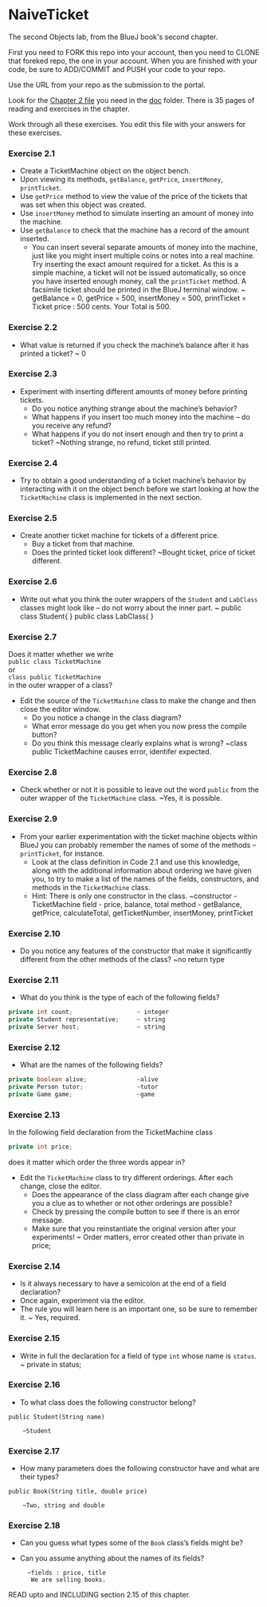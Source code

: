 # NaiveTicket

The second Objects lab, from the BlueJ book's second chapter.

First you need to FORK this repo into your account, then you need to CLONE that foreked repo, the one in your account. 
When you are finished with your code, be sure to ADD/COMMIT and PUSH your code to your repo.

Use the URL from your repo as the submission to the portal. 

Look for the [Chapter 2 file](./doc/BlueJ-objects-first-ch2.pdf) you need in the [doc](./doc) folder.
There is 35 pages of reading and exercises in the chapter.

Work through all these exercises. You edit this file with your answers for these exercises.

### Exercise 2.1
* Create a TicketMachine object on the object bench.
* Upon viewing its methods, `getBalance`, `getPrice`, `insertMoney`, `printTicket`.
* Use `getPrice` method to view the value of the price of the tickets that was set when this object was created.
* Use `insertMoney` method to simulate inserting an amount of money into the machine.
* Use `getBalance` to check that the machine has a record of the amount inserted.
    * You can insert several separate amounts of money into the machine, just like you might insert multiple coins or notes into a real machine. Try inserting the exact amount required for a ticket. As this is a simple machine, a ticket will not be issued automatically, so once you have inserted enough money, call the `printTicket` method. A facsimile ticket should be printed in the BlueJ terminal window.
        ~ getBalance = 0, getPrice = 500, insertMoney = 500, printTicket =  Ticket price : 500 cents. Your Total is 500.
    
### Exercise 2.2
* What value is returned if you check the machine’s balance after it has printed a ticket?
        ~ 0

### Exercise 2.3
* Experiment with inserting different amounts of money before printing tickets.
    * Do you notice anything strange about the machine’s behavior?
    * What happens if you insert too much money into the machine – do you receive any refund?
    * What happens if you do not insert enough and then try to print a ticket?
        ~Nothing strange, no refund, ticket still printed.
        
### Exercise 2.4
* Try to obtain a good understanding of a ticket machine’s behavior by interacting with it on the object bench before we start looking at how the `TicketMachine` class is implemented in the next section.
        

### Exercise 2.5
* Create another ticket machine for tickets of a different price.
    * Buy a ticket from that machine.
    * Does the printed ticket look different?
        ~Bought ticket, price of ticket different.

### Exercise 2.6
* Write out what you think the outer wrappers of the `Student` and `LabClass` classes might look like – do not worry about the inner part.
        ~ public class Student{ 
        }
          public class LabClass{ 
        }

### Exercise 2.7
Does it matter whether we write<br>
`public class TicketMachine`<br>
or<br>
`class public TicketMachine`<br>
in the outer wrapper of a class?
* Edit the source of the `TicketMachine` class to make the change and then close the editor window.
    * Do you notice a change in the class diagram?
    * What error message do you get when you now press the compile button?
    * Do you think this message clearly explains what is wrong?
         ~class public TicketMachine causes error, identifer expected.
    
### Exercise 2.8
* Check whether or not it is possible to leave out the word `public` from the outer wrapper of the `TicketMachine` class.
        ~Yes, it is possible.
        
### Exercise 2.9
* From your earlier experimentation with the ticket machine objects within BlueJ you can probably remember the names of some of the methods – `printTicket`, for instance.
    * Look at the class definition in Code 2.1 and use this knowledge, along with the additional information about ordering we have given you, to try to make a list of the names of the fields, constructors, and methods in the `TicketMachine` class.
    * Hint: There is only one constructor in the class.
        ~constructor - TicketMachine
         field -       price, balance, total
         method -      getBalance, getPrice, calculateTotal, getTicketNumber, insertMoney, printTicket

### Exercise 2.10
* Do you notice any features of the constructor that make it significantly different from the other methods of the class?
        ~no return type
        
### Exercise 2.11
* What do you think is the type of each of the following fields?
        
```java
private int count;                  ~ integer
private Student representative;     ~ string
private Server host;                ~ string
```

### Exercise 2.12
* What are the names of the following fields?
```java
private boolean alive;              ~alive
private Person tutor;               ~tutor
private Game game;                  ~game
```

### Exercise 2.13

In the following field declaration from the TicketMachine class<br>

```java
private int price;
```
does it matter which order the three words appear in?
* Edit the `TicketMachine` class to try different orderings. After each change, close the editor.
    * Does the appearance of the class diagram after each change give you a clue as to whether or not other orderings are
possible?
    * Check by pressing the compile button to see if there is an error message.
    * Make sure that you reinstantiate the original version after your experiments!
        ~ Order matters, error created other than private in price;
    
### Exercise 2.14
* Is it always necessary to have a semicolon at the end of a field declaration?
* Once again, experiment via the editor.
* The rule you will learn here is an important one, so be sure to remember it.
        ~ Yes, required.

### Exercise 2.15
* Write in full the declaration for a field of type `int` whose name is `status`.
        ~ private in status;
        
### Exercise 2.16
* To what class does the following constructor belong?
```
public Student(String name)
```
        ~Student

### Exercise 2.17
* How many parameters does the following constructor have and what are their types?
```
public Book(String title, double price)
```
        ~Two, string and double
### Exercise 2.18
* Can you guess what types some of the `Book` class’s fields might be?
* Can you assume anything about the names of its fields?

        ~fields : price, title
         We are selling books.

READ upto and INCLUDING section 2.15 of this chapter.
